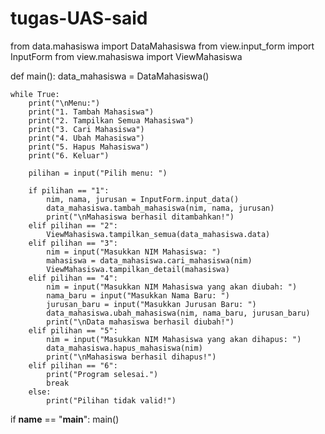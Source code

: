 # tugas-UAS-said

from data.mahasiswa import DataMahasiswa
from view.input_form import InputForm
from view.mahasiswa import ViewMahasiswa

def main():
    data_mahasiswa = DataMahasiswa()

    while True:
        print("\nMenu:")
        print("1. Tambah Mahasiswa")
        print("2. Tampilkan Semua Mahasiswa")
        print("3. Cari Mahasiswa")
        print("4. Ubah Mahasiswa")
        print("5. Hapus Mahasiswa")
        print("6. Keluar")

        pilihan = input("Pilih menu: ")

        if pilihan == "1":
            nim, nama, jurusan = InputForm.input_data()
            data_mahasiswa.tambah_mahasiswa(nim, nama, jurusan)
            print("\nMahasiswa berhasil ditambahkan!")
        elif pilihan == "2":
            ViewMahasiswa.tampilkan_semua(data_mahasiswa.data)
        elif pilihan == "3":
            nim = input("Masukkan NIM Mahasiswa: ")
            mahasiswa = data_mahasiswa.cari_mahasiswa(nim)
            ViewMahasiswa.tampilkan_detail(mahasiswa)
        elif pilihan == "4":
            nim = input("Masukkan NIM Mahasiswa yang akan diubah: ")
            nama_baru = input("Masukkan Nama Baru: ")
            jurusan_baru = input("Masukkan Jurusan Baru: ")
            data_mahasiswa.ubah_mahasiswa(nim, nama_baru, jurusan_baru)
            print("\nData mahasiswa berhasil diubah!")
        elif pilihan == "5":
            nim = input("Masukkan NIM Mahasiswa yang akan dihapus: ")
            data_mahasiswa.hapus_mahasiswa(nim)
            print("\nMahasiswa berhasil dihapus!")
        elif pilihan == "6":
            print("Program selesai.")
            break
        else:
            print("Pilihan tidak valid!")
            
   if __name__ == "__main__":
    main()
